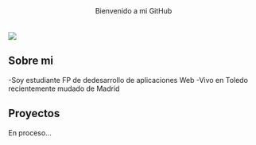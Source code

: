 <div align="center">
  <h1">Bienvenido a mi GitHub</h1><br><br><br>
</div>
<img src="https://cdn.pixabay.com/photo/2022/04/04/16/42/ai-7111803_1280.jpg">

## Sobre mi

 -Soy estudiante FP de dedesarrollo de aplicaciones Web 
 -Vivo en Toledo recientemente mudado de Madrid


## Proyectos

En proceso...
